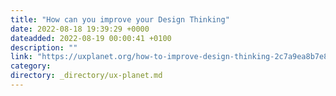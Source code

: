 ```yaml
---
title: "How can you improve your Design Thinking"
date: 2022-08-18 19:39:29 +0000
dateadded: 2022-08-19 00:00:41 +0100
description: ""
link: "https://uxplanet.org/how-to-improve-design-thinking-2c7a9ea8b7e8?source=rss----819cc2aaeee0---4"
category:
directory: _directory/ux-planet.md
---
```

